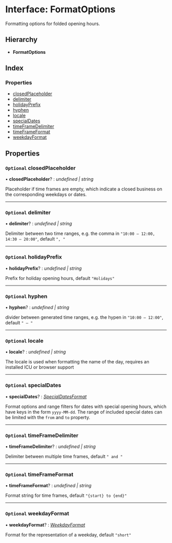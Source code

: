 
# Interface: FormatOptions

Formatting options for folded opening hours.

## Hierarchy

* **FormatOptions**

## Index

### Properties

* [closedPlaceholder](_types_.formatoptions.md#optional-closedplaceholder)
* [delimiter](_types_.formatoptions.md#optional-delimiter)
* [holidayPrefix](_types_.formatoptions.md#optional-holidayprefix)
* [hyphen](_types_.formatoptions.md#optional-hyphen)
* [locale](_types_.formatoptions.md#optional-locale)
* [specialDates](_types_.formatoptions.md#optional-specialdates)
* [timeFrameDelimiter](_types_.formatoptions.md#optional-timeframedelimiter)
* [timeFrameFormat](_types_.formatoptions.md#optional-timeframeformat)
* [weekdayFormat](_types_.formatoptions.md#optional-weekdayformat)

## Properties

### `Optional` closedPlaceholder

• **closedPlaceholder**? : *undefined | string*

Placeholder if time frames are empty, which indicate a closed business on the corresponding weekdays or dates.

___

### `Optional` delimiter

• **delimiter**? : *undefined | string*

Delimiter between two time ranges, e.g. the comma in `"10:00 – 12:00, 14:30 – 20:00"`, default `", "`

___

### `Optional` holidayPrefix

• **holidayPrefix**? : *undefined | string*

Prefix for holiday opening hours, default `"Holidays"`

___

### `Optional` hyphen

• **hyphen**? : *undefined | string*

divider between generated time ranges, e.g. the hypen in `"10:00 – 12:00"`, default `" – "`

___

### `Optional` locale

• **locale**? : *undefined | string*

The locale is used when formatting the name of the day, requires an installed ICU or browser support

___

### `Optional` specialDates

• **specialDates**? : *[SpecialDatesFormat](_types_.specialdatesformat.md)*

Format options and range filters for dates with special opening hours, which have keys in the form `yyyy-MM-dd`.
The range of included special dates can be limited with the `from` and `to` property.

___

### `Optional` timeFrameDelimiter

• **timeFrameDelimiter**? : *undefined | string*

Delimiter between multiple time frames, default `" and "`

___

### `Optional` timeFrameFormat

• **timeFrameFormat**? : *undefined | string*

Format string for time frames, default `"{start} to {end}"`

___

### `Optional` weekdayFormat

• **weekdayFormat**? : *[WeekdayFormat](../enums/_types_.weekdayformat.md)*

Format for the representation of a weekday, default `"short"`

